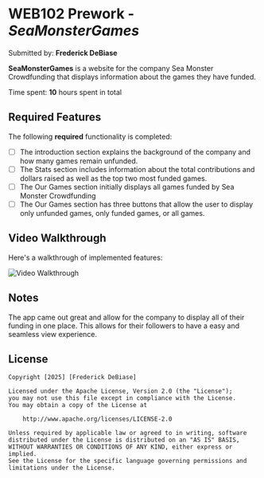 # WEB102 Prework - *SeaMonsterGames*

Submitted by: **Frederick DeBiase**

**SeaMonsterGames** is a website for the company Sea Monster Crowdfunding that displays information about the games they have funded.

Time spent: **10** hours spent in total

## Required Features

The following **required** functionality is completed:

* [ ] The introduction section explains the background of the company and how many games remain unfunded.
* [ ] The Stats section includes information about the total contributions and dollars raised as well as the top two most funded games.
* [ ] The Our Games section initially displays all games funded by Sea Monster Crowdfunding
* [ ] The Our Games section has three buttons that allow the user to display only unfunded games, only funded games, or all games.

## Video Walkthrough

Here's a walkthrough of implemented features:

<img src="https://drive.google.com/file/d/1YScaak56pT0CZL_KAnDKnyIoz2Erbdu-/view?usp=sharing" title='Video Walkthrough' width='' alt='Video Walkthrough' />

## Notes

The app came out great and allow for the company to display all of their funding in one place. This allows for their followers to have a easy and seamless view experience.

## License

    Copyright [2025] [Frederick DeBiase]

    Licensed under the Apache License, Version 2.0 (the "License");
    you may not use this file except in compliance with the License.
    You may obtain a copy of the License at

        http://www.apache.org/licenses/LICENSE-2.0

    Unless required by applicable law or agreed to in writing, software
    distributed under the License is distributed on an "AS IS" BASIS,
    WITHOUT WARRANTIES OR CONDITIONS OF ANY KIND, either express or implied.
    See the License for the specific language governing permissions and
    limitations under the License.
